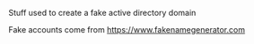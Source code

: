 Stuff used to create a fake active directory domain

Fake accounts come from https://www.fakenamegenerator.com

